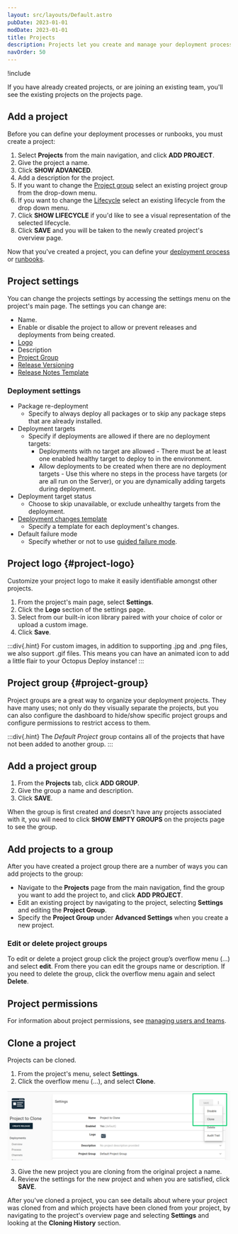 ```yaml
---
layout: src/layouts/Default.astro
pubDate: 2023-01-01
modDate: 2023-01-01
title: Projects
description: Projects let you create and manage your deployment processes, releases, and operations processes.
navOrder: 50
---
```


!include <projects>

If you have already created projects, or are joining an existing team, you'll see the existing projects on the projects page.

## Add a project

Before you can define your deployment processes or runbooks, you must create a project:

1. Select **Projects** from the main navigation, and click **ADD PROJECT**.
1. Give the project a name.
1. Click **SHOW ADVANCED**.
1. Add a description for the project.
1. If you want to change the [Project group](/docs/projects/#project-group) select an existing project group from the drop-down menu.
1. If you want to change the [Lifecycle](/docs/releases/lifecycles) select an existing lifecycle from the drop down menu.
1. Click **SHOW LIFECYCLE** if you'd like to see a visual representation of the selected lifecycle.
1. Click **SAVE** and you will be taken to the newly created project's overview page.

Now that you've created a project, you can define your [deployment process](/docs/projects/deployment-process/) or [runbooks](/docs/runbooks).

## Project settings

You can change the projects settings by accessing the settings menu on the project's main page. The settings you can change are:

- Name.
- Enable or disable the project to allow or prevent releases and deployments from being created.
- [Logo](#project-logo)
- Description
- [Project Group](#project-group)
- [Release Versioning](/docs/releases/release-versioning)
- [Release Notes Template](/docs/releases/release-notes/#Release-Notes-Templates)

### Deployment settings

- Package re-deployment
    - Specify to always deploy all packages or to skip any package steps that are already installed.
- Deployment targets
    - Specify if deployments are allowed if there are no deployment targets:
        - Deployments with no target are allowed - There must be at least one enabled healthy target to deploy to in the environment.
        - Allow deployments to be created when there are no deployment targets - Use this where no steps in the process have targets (or are all run on the Server), or you are dynamically adding targets during deployment.
- Deployment target status
    - Choose to skip unavailable, or exclude unhealthy targets from the deployment.
- [Deployment changes template](/docs/releases/deployment-notes/#Templates)
    - Specify a template for each deployment's changes.
- Default failure mode
    - Specify whether or not to use [guided failure mode](/docs/releases/guided-failures).

## Project logo {#project-logo}

Customize your project logo to make it easily identifiable amongst other projects.

1. From the project's main page, select **Settings**.
2. Click the **Logo** section of the settings page.
3. Select from our built-in icon library paired with your choice of color or upload a custom image.
4. Click **Save**.

:::div{.hint}
For custom images, in addition to supporting .jpg and .png files, we also support .gif files. This means you can have an animated icon to add a little flair to your Octopus Deploy instance!
:::

## Project group {#project-group}

Project groups are a great way to organize your deployment projects. They have many uses; not only do they visually separate the projects, but you can also configure the dashboard to hide/show specific project groups and configure permissions to restrict access to them.

:::div{.hint}
The *Default Project* group contains all of the projects that have not been added to another group.
:::
## Add a project group

1. From the **Projects** tab, click **ADD GROUP**.
1. Give the group a name and description.
1. Click **SAVE**.

When the group is first created and doesn't have any projects associated with it, you will need to click **SHOW EMPTY GROUPS** on the projects page to see the group.

## Add projects to a group

After you have created a project group there are a number of ways you can add projects to the group:

- Navigate to the **Projects** page from the main navigation, find the group you want to add the project to, and click **ADD PROJECT**.
- Edit an existing project by navigating to the project, selecting **Settings** and editing the **Project Group**.
- Specify the **Project Group** under **Advanced Settings** when you create a new project.

### Edit or delete project groups

To edit or delete a project group click the project group’s overflow menu (...) and select **edit**. From there you can edit the groups name or description. If you need to delete the group, click the overflow menu again and select **Delete**.

## Project permissions

For information about project permissions, see [managing users and teams](/docs/security/users-and-teams).

## Clone a project

Projects can be cloned.

1. From the project's menu, select **Settings**.
2. Click the overflow menu (...), and select **Clone**.

![Clone a project](/docs/projects/images/clone-project.png "width=500")

3. Give the new project you are cloning from the original project a name.
4. Review the settings for the new project and when you are satisfied, click **SAVE**.

After you've cloned a project, you can see details about where your project was cloned from and which projects have been cloned from your project, by navigating to the project's overview page and selecting **Settings** and looking at the **Cloning History** section.

